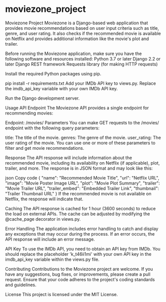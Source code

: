 # moviezone_project
Moviezone Project
Moviezone is a Django-based web application that provides movie recommendations based on user input criteria such as title, genre, and user rating. It also checks if the recommended movie is available on Netflix and provides additional information like the movie's plot and trailer.


Before running the Moviezone application, make sure you have the following software and resources installed:
Python 3.7 or later
Django 2.2 or later
Django REST framework
Requests library (for making HTTP requests)

Install the required Python packages using pip.

pip install -r requirements.txt
Add your IMDb API key to views.py. Replace the imdb_api_key variable with your own IMDb API key.

Run the Django development server.

Usage
API Endpoint
The Moviezone API provides a single endpoint for recommending movies:

Endpoint: /movies/
Parameters
You can make GET requests to the /movies/ endpoint with the following query parameters:

title: The title of the movie.
genres: The genre of the movie.
user_rating: The user rating of the movie.
You can use one or more of these parameters to filter and get movie recommendations.

Response
The API response will include information about the recommended movie, including its availability on Netflix (if applicable), plot, trailer, and more. The response is in JSON format and may look like this:

json
Copy code
{
    "name": "Recommended Movie Title",
    "url": "Netflix URL",
    "image": "Movie Poster Image URL",
    "plot": "Movie Plot Summary",
    "trailer": "Movie Trailer URL",
    "trailer_embed": "Embedded Trailer Link",
    "thumbnail": "Trailer Thumbnail URL"
}
If the recommended movie is not available on Netflix, the response will indicate that.

Caching
The API response is cached for 1 hour (3600 seconds) to reduce the load on external APIs. The cache can be adjusted by modifying the @cache_page decorator in views.py.

Error Handling
The application includes error handling to catch and display any exceptions that may occur during the process. If an error occurs, the API response will include an error message.

API Key
To use the IMDb API, you need to obtain an API key from IMDb. You should replace the placeholder 'k_t46ii1mi' with your own API key in the imdb_api_key variable within the views.py file.

Contributing
Contributions to the Moviezone project are welcome. If you have any suggestions, bug fixes, or improvements, please create a pull request. Ensure that your code adheres to the project's coding standards and guidelines.

License
This project is licensed under the MIT License. 
